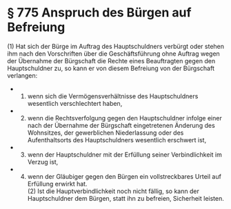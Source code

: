 # § 775 Anspruch des Bürgen auf Befreiung
(1) Hat sich der Bürge im Auftrag des Hauptschuldners verbürgt oder stehen ihm nach den Vorschriften über die Geschäftsführung ohne Auftrag wegen der Übernahme der Bürgschaft die Rechte eines Beauftragten gegen den Hauptschuldner zu, so kann er von diesem Befreiung von der Bürgschaft verlangen:
* 1. wenn sich die Vermögensverhältnisse des Hauptschuldners wesentlich verschlechtert haben,
* 2. wenn die Rechtsverfolgung gegen den Hauptschuldner infolge einer nach der Übernahme der Bürgschaft eingetretenen Änderung des Wohnsitzes, der gewerblichen Niederlassung oder des Aufenthaltsorts des Hauptschuldners wesentlich erschwert ist,
* 3. wenn der Hauptschuldner mit der Erfüllung seiner Verbindlichkeit im Verzug ist,
* 4. wenn der Gläubiger gegen den Bürgen ein vollstreckbares Urteil auf Erfüllung erwirkt hat.  
(2) Ist die Hauptverbindlichkeit noch nicht fällig, so kann der Hauptschuldner dem Bürgen, statt ihn zu befreien, Sicherheit leisten.